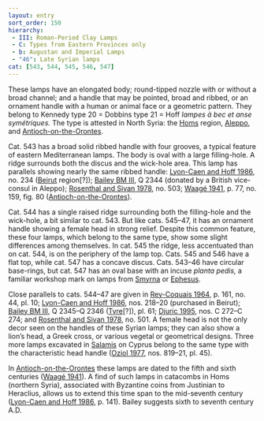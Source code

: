 ```yaml
---
layout: entry
sort_order: 150
hierarchy:
 - III: Roman-Period Clay Lamps
 - C: Types from Eastern Provinces only
 - b: Augustan and Imperial Lamps
 - "46": Late Syrian lamps
cat: [543, 544, 545, 546, 547]
---
```


These lamps have an elongated body; round-tipped nozzle with or without a broad channel; and a handle that may be pointed, broad and ribbed, or an ornament handle with a human or animal face or a geometric pattern. They belong to Kennedy type 20 = Dobbins type 21 = Hoff *lampes à bec et anse symétriques.* The type is attested in North Syria: the <a href='../../map/#loc_668261'>Homs</a> region, <a href='../../map/#loc_658409'>Aleppo</a>, and <a href='../../map/#loc_658381'>Antioch-on-the-Orontes</a>.

Cat. 543 has a broad solid ribbed handle with four grooves, a typical feature of eastern Mediterranean lamps. The body is oval with a large filling-hole. A ridge surrounds both the discus and the wick-hole area. This lamp has parallels showing nearly the same ribbed handle: <a href='../../bibliography/#lyon-caen-hoff-1986'>Lyon-Caen and Hoff 1986</a>, no. 234 (<a href='../../map/#loc_678060'>Beirut</a> region[?]); <a href='../../bibliography/#bailey-bm-iii'>Bailey BM III</a>, Q 2344 (donated by a British vice-consul in Aleppo); <a href='../../bibliography/#rosenthal-sivan-1978'>Rosenthal and Sivan 1978</a>, no. 503; <a href='../../bibliography/#waage-1941'>Waagé 1941</a>, p. 77, no. 159, fig. 80 (<a href='../../map/#loc_658381'>Antioch-on-the-Orontes</a>).

Cat. 544 has a single raised ridge surrounding both the filling-hole and the wick-hole, a bit similar to cat. 543. But like cats. 545–47, it has an ornament handle showing a female head in strong relief. Despite this common feature, these four lamps, which belong to the same type, show some slight differences among themselves. In cat. 545 the ridge, less accentuated than on cat. 544, is on the periphery of the lamp top. Cats. 545 and 546 have a flat top, while cat. 547 has a concave discus. Cats. 543–46 have circular base-rings, but cat. 547 has an oval base with an incuse *planta pedis,* a familiar workshop mark on lamps from <a href='../../map/#loc_550771'>Smyrna</a> or <a href='../../map/#loc_599612'>Ephesus</a>.

Close parallels to cats. 544–47 are given in <a href='../../bibliography/#rey-coquais-1964'>Rey-Coquais 1964</a>, p. 161, no. 44, pl. 10; <a href='../../bibliography/#lyon-caen-hoff-1986'>Lyon-Caen and Hoff 1986</a>, nos. 218–20 (purchased in Beirut); <a href='../../bibliography/#bailey-bm-iii'>Bailey BM III</a>, Q 2345–Q 2346 (<a href='../../map/#loc_678437'>Tyre</a>[?]), pl. 61; <a href='../../bibliography/#djuric-1995'>Djuric 1995</a>, nos. C 272–C 274; and <a href='../../bibliography/#rosenthal-sivan-1978'>Rosenthal and Sivan 1978</a>, no. 501. A female head is not the only decor seen on the handles of these Syrian lamps; they can also show a lion’s head, a Greek cross, or various vegetal or geometrical designs. Three more lamps excavated in <a href='../../map/#loc_707617'>Salamis</a> on Cyprus belong to the same type with the characteristic head handle (<a href='../../bibliography/#oziol-1977'>Oziol 1977</a>, nos. 819–21, pl. 45).

In <a href='../../map/#loc_658381'>Antioch-on-the-Orontes</a> these lamps are dated to the fifth and sixth centuries (<a href='../../bibliography/#waage-1941'>Waagé 1941</a>). A find of such lamps in catacombs in Homs (northern Syria), associated with Byzantine coins from Justinian to Heraclius, allows us to extend this time span to the mid-seventh century (<a href='../../bibliography/#lyon-caen-hoff-1986'>Lyon-Caen and Hoff 1986</a>, p. 141). Bailey suggests sixth to seventh century A.D.
